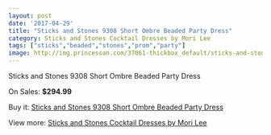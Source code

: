 ```yaml
---
layout: post
date: '2017-04-29'
title: "Sticks and Stones 9308 Short Ombre Beaded Party Dress"
category: Sticks and Stones Cocktail Dresses by Mori Lee
tags: ["sticks","beaded","stones","prom","party"]
image: http://img.princessan.com/37061-thickbox_default/sticks-and-stones-9308-short-ombre-beaded-party-dress.jpg
---
```

Sticks and Stones 9308 Short Ombre Beaded Party Dress

On Sales: **$294.99**
<a href="https://www.princessan.com/en/17256-sticks-and-stones-9308-short-ombre-beaded-party-dress.html"><amp-img layout="responsive" width="600" height="600" src="//img.princessan.com/37061-thickbox_default/sticks-and-stones-9308-short-ombre-beaded-party-dress.jpg" alt="Sticks and Stones 9308 Short Ombre Beaded Party Dress 0" /></a>
<a href="https://www.princessan.com/en/17256-sticks-and-stones-9308-short-ombre-beaded-party-dress.html"><amp-img layout="responsive" width="600" height="600" src="//img.princessan.com/37063-thickbox_default/sticks-and-stones-9308-short-ombre-beaded-party-dress.jpg" alt="Sticks and Stones 9308 Short Ombre Beaded Party Dress 1" /></a>
<a href="https://www.princessan.com/en/17256-sticks-and-stones-9308-short-ombre-beaded-party-dress.html"><amp-img layout="responsive" width="600" height="600" src="//img.princessan.com/37062-thickbox_default/sticks-and-stones-9308-short-ombre-beaded-party-dress.jpg" alt="Sticks and Stones 9308 Short Ombre Beaded Party Dress 2" /></a>

Buy it: [Sticks and Stones 9308 Short Ombre Beaded Party Dress](https://www.princessan.com/en/17256-sticks-and-stones-9308-short-ombre-beaded-party-dress.html "Sticks and Stones 9308 Short Ombre Beaded Party Dress")

View more: [Sticks and Stones Cocktail Dresses by Mori Lee](https://www.princessan.com/en/145- "Sticks and Stones Cocktail Dresses by Mori Lee")